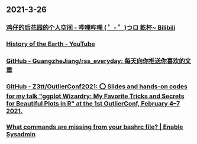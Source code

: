 
## 2021-3-26

### [鸡仔的后花园的个人空间 - 哔哩哔哩 ( ゜- ゜)つロ 乾杯~ Bilibili](https://space.bilibili.com/50003725/video)

### [History of the Earth - YouTube](https://www.youtube.com/channel/UC_aOteuWIY8ITg7DQQspG1g)

### [GitHub - GuangzheJiang/rss_everyday: 每天向你推送你喜欢的文章](https://github.com/GuangzheJiang/rss_everyday)

### [GitHub - Z3tt/OutlierConf2021: ⭕ Slides and hands-on codes for my talk "ggplot Wizardry: My Favorite Tricks and Secrets for Beautiful Plots in R" at the 1st OutlierConf, February 4–7 2021.](https://github.com/Z3tt/OutlierConf2021)

### [What commands are missing from your bashrc file? | Enable Sysadmin](https://www.redhat.com/sysadmin/your-bashrc-file)